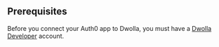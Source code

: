 ## Prerequisites
Before you connect your Auth0 app to Dwolla, you must have a [Dwolla Developer](https://accounts-sandbox.dwolla.com/login) account.
